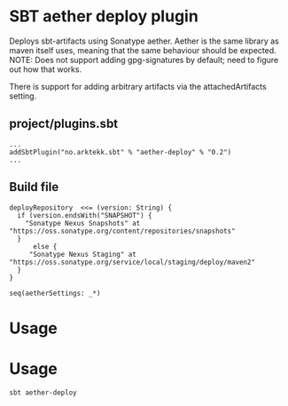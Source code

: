 # SBT aether deploy plugin

Deploys sbt-artifacts using Sonatype aether. 
Aether is the same library as maven itself uses, meaning that the same behaviour should be expected.
NOTE: Does not support adding gpg-signatures by default; need to figure out how that works. 

There is support for adding arbitrary artifacts via the attachedArtifacts setting.

## project/plugins.sbt

	...
	addSbtPlugin("no.arktekk.sbt" % "aether-deploy" % "0.2")
	...


## Build file
	
	deployRepository  <<= (version: String) {
	  if (version.endsWith("SNAPSHOT") {
	    "Sonatype Nexus Snapshots" at "https://oss.sonatype.org/content/repositories/snapshots"
	  }
          else {
	     "Sonatype Nexus Staging" at "https://oss.sonatype.org/service/local/staging/deploy/maven2"
	  }
	} 

	seq(aetherSettings: _*)

# Usage

# Usage

	sbt aether-deploy
